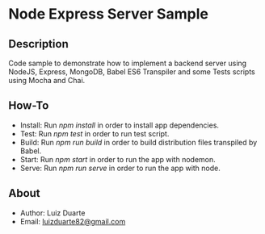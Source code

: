 # Node Express Server Sample #

## Description ##
Code sample to demonstrate how to implement a backend server using NodeJS, Express, MongoDB, Babel ES6 Transpiler and some Tests scripts using Mocha and Chai.

## How-To ##
- Install: Run *npm install* in order to install app dependencies.
- Test: Run *npm test* in order to run test script.
- Build: Run *npm run build* in order to build distribution files transpiled by Babel.
- Start: Run *npm start* in order to run the app with nodemon.
- Serve: Run *npm run serve* in order to run the app with node.

## About ##
- Author: Luiz Duarte
- Email: luizduarte82@gmail.com
